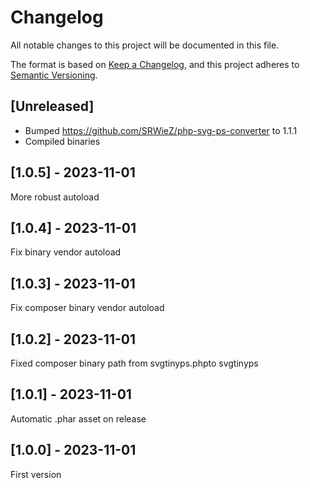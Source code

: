 # Changelog

All notable changes to this project will be documented in this file.

The format is based on [Keep a Changelog](https://keepachangelog.com/en/1.0.0/),
and this project adheres to [Semantic Versioning](https://semver.org/spec/v2.0.0.html).

## [Unreleased]
- Bumped https://github.com/SRWieZ/php-svg-ps-converter to 1.1.1
- Compiled binaries 

## [1.0.5] - 2023-11-01
More robust autoload

## [1.0.4] - 2023-11-01
Fix binary vendor autoload

## [1.0.3] - 2023-11-01
Fix composer binary vendor autoload

## [1.0.2] - 2023-11-01
Fixed composer binary path from svgtinyps.phpto svgtinyps

## [1.0.1] - 2023-11-01
Automatic .phar asset on release

## [1.0.0] - 2023-11-01
First version
